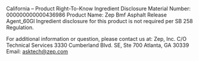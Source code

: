  
 
 
California – Product Right-To-Know Ingredient Disclosure 
Material Number: 000000000000436986 
Product Name: Zep Bmf Asphalt Release Agent_60Gl 
Ingredient disclosure for this product is not required per SB 258 Regulation. 
 
For additional information or question, please contact us at: 
Zep, Inc. 
C/O Technical Services 
3330 Cumberland Blvd. SE, Ste 700 
Atlanta, GA 30339 
Email: asktech@zep.com 
 
 
 
 
